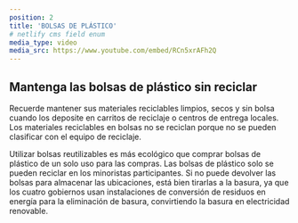```yaml
---
position: 2
title: 'BOLSAS DE PLÁSTICO'
# netlify cms field enum
media_type: video
media_src: https://www.youtube.com/embed/RCn5xrAFh2Q
---
```


## Mantenga las bolsas de plástico sin reciclar

Recuerde mantener sus materiales reciclables limpios, secos y sin bolsa cuando los deposite en carritos de reciclaje o centros de entrega locales. Los materiales reciclables en bolsas no se reciclan porque no se pueden clasificar con el equipo de reciclaje.

Utilizar bolsas reutilizables es más ecológico que comprar bolsas de plástico de un solo uso para las compras. Las bolsas de plástico solo se pueden reciclar en los minoristas participantes. Si no puede devolver las bolsas para almacenar las ubicaciones, está bien tirarlas a la basura, ya que los cuatro gobiernos usan instalaciones de conversión de residuos en energía para la eliminación de basura, convirtiendo la basura en electricidad renovable.
